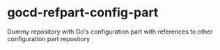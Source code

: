 # gocd-refpart-config-part
Dummy repository with Go's configuration part with references to other configuration part repository
